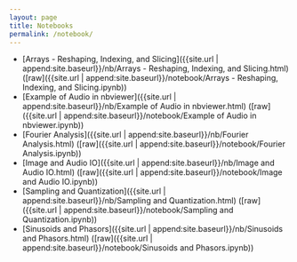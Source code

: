 ```yaml
---
layout: page
title: Notebooks
permalink: /notebook/
---
```


- [Arrays - Reshaping, Indexing, and Slicing]({{site.url | append:site.baseurl}}/nb/Arrays - Reshaping, Indexing, and Slicing.html) ([raw]({{site.url | append:site.baseurl}}/notebook/Arrays - Reshaping, Indexing, and Slicing.ipynb))
- [Example of Audio in nbviewer]({{site.url | append:site.baseurl}}/nb/Example of Audio in nbviewer.html) ([raw]({{site.url | append:site.baseurl}}/notebook/Example of Audio in nbviewer.ipynb))
- [Fourier Analysis]({{site.url | append:site.baseurl}}/nb/Fourier Analysis.html) ([raw]({{site.url | append:site.baseurl}}/notebook/Fourier Analysis.ipynb))
- [Image and Audio IO]({{site.url | append:site.baseurl}}/nb/Image and Audio IO.html) ([raw]({{site.url | append:site.baseurl}}/notebook/Image and Audio IO.ipynb))
- [Sampling and Quantization]({{site.url | append:site.baseurl}}/nb/Sampling and Quantization.html) ([raw]({{site.url | append:site.baseurl}}/notebook/Sampling and Quantization.ipynb))
- [Sinusoids and Phasors]({{site.url | append:site.baseurl}}/nb/Sinusoids and Phasors.html) ([raw]({{site.url | append:site.baseurl}}/notebook/Sinusoids and Phasors.ipynb))

